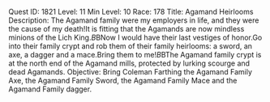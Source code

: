 Quest ID: 1821
Level: 11
Min Level: 10
Race: 178
Title: Agamand Heirlooms
Description: The Agamand family were my employers in life, and they were the cause of my death!It is fitting that the Agamands are now mindless minions of the Lich King.$B$BNow I would have their last vestiges of honor.Go into their family crypt and rob them of their family heirlooms: a sword, an axe, a dagger and a mace.Bring them to me!$B$BThe Agamand family crypt is at the north end of the Agamand mills, protected by lurking scourge and dead Agamands.
Objective: Bring Coleman Farthing the Agamand Family Axe, the Agamand Family Sword, the Agamand Family Mace and the Agamand Family dagger.
